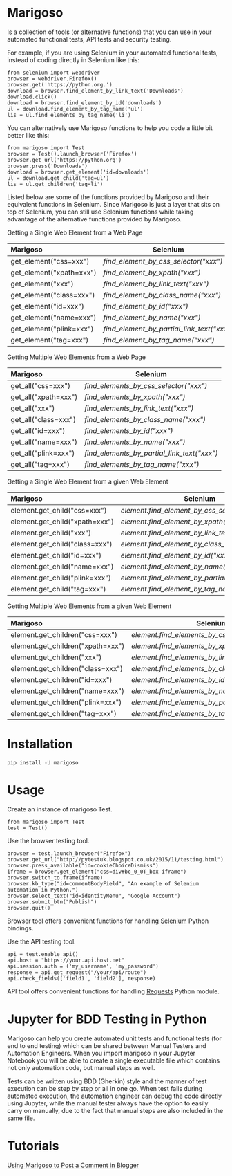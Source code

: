 Marigoso
========
Is a collection of tools (or alternative functions) that you can use in your automated functional tests, API tests and
security testing.

For example, if you are using Selenium in your automated functional tests,
instead of coding directly in Selenium like this:
```
from selenium import webdriver
browser = webdriver.Firefox()
browser.get('https://python.org.')
download = browser.find_element_by_link_text('Downloads')
download.click()
download = browser.find_element_by_id('downloads')
ul = download.find_element_by_tag_name('ul')
lis = ul.find_elements_by_tag_name('li')
```

You can alternatively use Marigoso functions to help you code a little bit better like this:
```
from marigoso import Test
browser = Test().launch_browser('Firefox')
browser.get_url('https://python.org')
browser.press('Downloads')
download = browser.get_element('id=downloads')
ul = download.get_child('tag=ul')
lis = ul.get_children('tag=li')
```

Listed below are some of the functions provided by Marigoso and their equivalent functions in Selenium. Since Marigoso
is just a layer that sits on top of Selenium, you can still use Selenium functions while taking advantage of the
alternative functions provided by Marigoso.

Getting a Single Web Element from a Web Page

|Marigoso | Selenium|
|:-------|------------------------------------------------------------------------|
|get_element("css=xxx")  | *find_element_by_css_selector("xxx")*|
|get_element("xpath=xxx")| *find_element_by_xpath("xxx")*|
|get_element("xxx")      | *find_element_by_link_text("xxx")*|
|get_element("class=xxx")| *find_element_by_class_name("xxx")*|
|get_element("id=xxx")   | *find_element_by_id("xxx")*|
|get_element("name=xxx") | *find_element_by_name("xxx")* |
|get_element("plink=xxx")| *find_element_by_partial_link_text("xxx")*|
|get_element("tag=xxx")  | *find_element_by_tag_name("xxx")*|


Getting Multiple Web Elements from a Web Page

|Marigoso | Selenium|
|:-------|------------------------------------------------------------------------|
|get_all("css=xxx")   | *find_elements_by_css_selector("xxx")*|
|get_all("xpath=xxx") | *find_elements_by_xpath("xxx")*|
|get_all("xxx")       | *find_elements_by_link_text("xxx")*|
|get_all("class=xxx") | *find_elements_by_class_name("xxx")*|
|get_all("id=xxx")    | *find_elements_by_id("xxx")*|
|get_all("name=xxx")  | *find_elements_by_name("xxx")* |
|get_all("plink=xxx") | *find_elements_by_partial_link_text("xxx")*|
|get_all("tag=xxx")   | *find_elements_by_tag_name("xxx")*|


Getting a Single Web Element from a given Web Element

|Marigoso | Selenium|
|:-------|------------------------------------------------------------------------|
|element.get_child("css=xxx")  | *element.find_element_by_css_selector("xxx")*|
|element.get_child("xpath=xxx")| *element.find_element_by_xpath("xxx")*|
|element.get_child("xxx")      | *element.find_element_by_link_text("xxx")*|
|element.get_child("class=xxx")| *element.find_element_by_class_name("xxx")*|
|element.get_child("id=xxx")   | *element.find_element_by_id("xxx")*|
|element.get_child("name=xxx") | *element.find_element_by_name("xxx")* |
|element.get_child("plink=xxx")| *element.find_element_by_partial_link_text("xxx")*|
|element.get_child("tag=xxx")  | *element.find_element_by_tag_name("xxx")*|


Getting Multiple Web Elements from a given Web Element

|Marigoso | Selenium|
|:-------|------------------------------------------------------------------------|
|element.get_children("css=xxx")   | *element.find_elements_by_css_selector("xxx")*|
|element.get_children("xpath=xxx") | *element.find_elements_by_xpath("xxx")*|
|element.get_children("xxx")       | *element.find_elements_by_link_text("xxx")*|
|element.get_children("class=xxx") | *element.find_elements_by_class_name("xxx")*|
|element.get_children("id=xxx")    | *element.find_elements_by_id("xxx")*|
|element.get_children("name=xxx")  | *element.find_elements_by_name("xxx")* |
|element.get_children("plink=xxx") | *element.find_elements_by_partial_link_text("xxx")*|
|element.get_children("tag=xxx")   | *element.find_elements_by_tag_name("xxx")*|


Installation
============

```
pip install -U marigoso
```

Usage
============

Create an instance of marigoso Test.
```
from marigoso import Test
test = Test()
```

Use the browser testing tool.
```
browser = test.launch_browser("Firefox")
browser.get_url("http://pytestuk.blogspot.co.uk/2015/11/testing.html")
browser.press_available("id=cookieChoiceDismiss")
iframe = browser.get_element("css=div#bc_0_0T_box iframe")
browser.switch_to.frame(iframe)
browser.kb_type("id=commentBodyField", "An example of Selenium automation in Python.")
browser.select_text("id=identityMenu", "Google Account")
browser.submit_btn("Publish")
browser.quit()
```
Browser tool offers convenient functions for handling [Selenium](http://seleniumhq.github.io/selenium/docs/api/py/) Python bindings.


Use the API testing tool.
```
api = test.enable_api()
api.host = "https://your.api.host.net"
api.session.auth = ('my_username', 'my_password')
response = api.get_request("/your/api/route")
api.check_fields(['field1', 'field2'], response)
```
API tool offers convenient functions for handling [Requests](http://docs.python-requests.org/en/latest/) Python module.


Jupyter for BDD Testing in Python
=================================
Marigoso can help you create automated unit tests and functional tests (for end to end testing)
which can be shared between Manual Testers and Automation Engineers. When you import marigoso in your Jupyter Notebook
you will be able to create a single executable file which contains not only automation code, but manual steps as well.

Tests can be written using BDD (Gherkin) style and the manner of test execution can be step by step or all in one go.
When test fails during automated execution, the automation engineer can debug the code directly using Jupyter, while the
 manual tester always have the option to easily carry on manually, due to the fact that manual steps are also included in the same file.


Tutorials
=========
[Using Marigoso to Post a Comment in Blogger](https://github.com/ldiary/marigoso/blob/master/notes/using_marigoso_to_post_a_comment_in_blogger_post.ipynb)